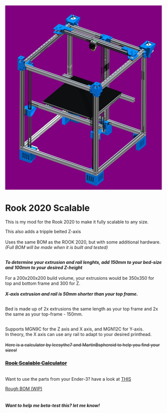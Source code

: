 <p><img alt="" src="https://github.com/Kanrog/Rook-2020-Scalable/blob/main/Images/rook2020scalable.jpg?raw=true" /></p>

<h1> Rook 2020 Scalable</h1>

<p>This is my mod for the Rook 2020 to make it fully scalable to any size.<br />

<p>This also adds a tripple belted Z-axis<br />
<br />
Uses the same BOM as the ROOK 2020, but with some additional hardware.<br />
<em>(Full BOM will be made when it is built and tested)</em></p>

<p><br />
<em><strong>To determine your extrusion and rail lenghts, add 150mm to your bed-size and 100mm to your desired Z-height</strong></em><br />
<br />
For a 200x200x200 build volume, your extrusions would be 350x350 for top and bottom frame and 300 for Z.<br />
<br />
<em><strong>X-axis extrusion and rail is 50mm shorter than your top frame.</strong></em><br />
<br />
<p>Bed is made up of 2x extrusions the same length as your top frame and 2x the same as your top-frame - 150mm.<p/>
<br />
Supports MGN9C for the Z axis and X axis, and MGN12C for Y-axis.<br />
In theory, the X axis can use any rail to adapt to your desired printhead.<br />
<br />
<s>Here is a calculator by Icesythe7 and MartinBspheroid to help you find your sizes!<br />
<h3><a href="https://web-platform-ckmhns.stackblitz.io" rel="ugc" target="_blank">Rook Scalable Calculator </a></h3>
</s>
<br />
Want to use the parts from your Ender-3? have a look at <a href="https://www.printables.com/model/487388-rook-e3" rel="ugc" target="_blank">THIS</a></p>

<a href="https://docs.google.com/spreadsheets/d/1HToAhn2cysvaPQEpnX_CcEi542RhAoKbjcgvA1xYTR8/edit?usp=sharing" rel="ugc" target="_blank">Rough BOM (WIP)</a></p>



<h4><br />
<em>Want to help me beta-test this? let me know!</em></h4>
